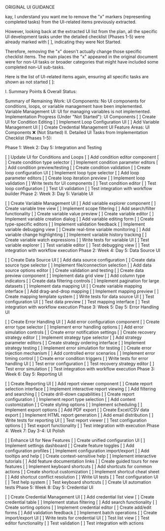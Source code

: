 ORIGINAL UI GUIDANCE

kay, I understand you want me to remove the "x" markers (representing completed tasks) from the UI-related items previously extracted.

However, looking back at the extracted UI list from the plan, all the specific UI development tasks under the detailed checklist (Phases 1-5) were already marked with [ ], indicating they were Not Started.

Therefore, removing the "x" doesn't actually change those specific checklist items. The main places the "x" appeared in the original document were for non-UI tasks or broader categories that might have included some completed non-UI sub-tasks.

Here is the list of UI-related items again, ensuring all specific tasks are shown as not started [ ]:

I. Summary Points & Overall Status:

Summary of Remaining Work:
UI Components: No UI components for conditions, loops, or variable management have been implemented.
Variable Management UI: UI for managing variables is not implemented.
Implementation Progress (Under "Not Started"):
UI Components
[ ] Create UI for Condition Editing
[ ] Implement Loop Configuration UI
[ ] Add Variable Management UI
[ ] Create Credential Management UI
Feature Areas:
UI Components ❌ (Not Started)
II. Detailed UI Tasks from Implementation Checklist (Phases 1-5):

Phase 1: Week 2: Day 5: Integration and Testing

[ ] Update UI for Conditions and Loops
[ ] Add condition editor component
[ ] Create condition type selector
[ ] Implement condition parameter editors
[ ] Add condition preview/testing
[ ] Create condition validation
[ ] Create loop configuration UI
[ ] Implement loop type selector
[ ] Add loop parameter editors
[ ] Create loop iteration preview
[ ] Implement loop validation
[ ] Write tests for UI components
[ ] Test condition editor
[ ] Test loop configuration
[ ] Test UI validation
[ ] Test integration with workflow builder
Phase 2: Week 3: Day 5: Variable UI

[ ] Create Variable Management UI
[ ] Add variable explorer component
[ ] Create variable tree view
[ ] Implement scope filtering
[ ] Add search/filter functionality
[ ] Create variable value preview
[ ] Create variable editor
[ ] Implement variable creation dialog
[ ] Add variable editing form
[ ] Create type-specific editors
[ ] Implement validation feedback
[ ] Implement variable debugging view
[ ] Create real-time variable monitoring
[ ] Add variable change highlighting
[ ] Implement variable history tracking
[ ] Create variable watch expressions
[ ] Write tests for variable UI
[ ] Test variable explorer
[ ] Test variable editor
[ ] Test debugging view
[ ] Test integration with workflow execution
Phase 2: Week 4: Day 5: Data Source UI

[ ] Create Data Source UI
[ ] Add data source configuration
[ ] Create data source type selector
[ ] Implement file/connection selection
[ ] Add data source options editor
[ ] Create validation and testing
[ ] Create data preview component
[ ] Implement data grid view
[ ] Add column type indicators
[ ] Create data filtering controls
[ ] Implement pagination for large datasets
[ ] Implement data mapping UI
[ ] Create variable mapping interface
[ ] Add drag-and-drop mapping
[ ] Implement mapping preview
[ ] Create mapping template system
[ ] Write tests for data source UI
[ ] Test configuration UI
[ ] Test data preview
[ ] Test mapping interface
[ ] Test integration with workflow execution
Phase 3: Week 5: Day 5: Error Handling UI

[ ] Create Error Handling UI
[ ] Add error configuration component
[ ] Create error type selector
[ ] Implement error handling options
[ ] Add error simulation controls
[ ] Create error notification settings
[ ] Create recovery strategy editor
[ ] Implement strategy type selector
[ ] Add strategy parameter editors
[ ] Create strategy ordering interface
[ ] Implement strategy testing
[ ] Implement error simulation for testing
[ ] Create error injection mechanism
[ ] Add controlled error scenarios
[ ] Implement error timing control
[ ] Create error condition triggers
[ ] Write tests for error handling UI
[ ] Test error configuration
[ ] Test recovery strategy editor
[ ] Test error simulation
[ ] Test integration with workflow execution
Phase 3: Week 6: Day 5: Reporting UI

[ ] Create Reporting UI
[ ] Add report viewer component
[ ] Create report selection interface
[ ] Implement interactive report viewing
[ ] Add filtering and searching
[ ] Create drill-down capabilities
[ ] Create report configuration
[ ] Implement report type selection
[ ] Add content customization
[ ] Create styling options
[ ] Implement scheduling
[ ] Implement export options
[ ] Add PDF export
[ ] Create Excel/CSV data export
[ ] Implement HTML report generation
[ ] Add email distribution
[ ] Write tests for reporting UI
[ ] Test report viewer
[ ] Test configuration options
[ ] Test export functionality
[ ] Test integration with execution
Phase 4: Week 7: Day 3-4: UI Polish

[ ] Enhance UI for New Features
[ ] Create unified configuration UI
[ ] Implement settings dashboard
[ ] Create feature toggles
[ ] Add configuration profiles
[ ] Implement configuration import/export
[ ] Add tooltips and help
[ ] Create context-sensitive help
[ ] Implement interactive tutorials
[ ] Add feature documentation links
[ ] Create guided tours for new features
[ ] Implement keyboard shortcuts
[ ] Add shortcuts for common actions
[ ] Create shortcut customization
[ ] Implement shortcut cheat sheet
[ ] Add shortcut conflict resolution
[ ] Write UI tests
[ ] Test configuration UI
[ ] Test help system
[ ] Test keyboard shortcuts
[ ] Create UI automation tests
Phase 5: Week 8: Day 5: Credential UI

[ ] Create Credential Management UI
[ ] Add credential list view
[ ] Create credential table
[ ] Implement status filtering
[ ] Add search functionality
[ ] Create sorting options
[ ] Implement credential editor
[ ] Create add/edit forms
[ ] Add validation feedback
[ ] Implement batch operations
[ ] Create import/export UI
[ ] Write tests for credential UI
[ ] Test list view
[ ] Test editor functionality
[ ] Test validation
[ ] Test integration with actions
